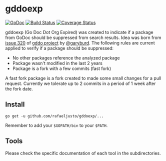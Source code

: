 # gddoexp

[![GoDoc](https://godoc.org/github.com/rafaeljusto/gddoexp?status.svg)](https://godoc.org/github.com/rafaeljusto/gddoexp) [![Build Status](https://travis-ci.org/rafaeljusto/gddoexp.svg)](https://travis-ci.org/rafaeljusto/gddoexp) [![Coverage Status](https://coveralls.io/repos/rafaeljusto/gddoexp/badge.svg?branch=master&service=github)](https://coveralls.io/github/rafaeljusto/gddoexp?branch=master)

gddoexp (Go Doc Dot Org Expired) was created to indicate if a package from GoDoc
should be suppressed from search results. Idea was born from [issue
320](https://github.com/golang/gddo/issues/320) of [gddo
project](https://github.com/golang/gddo) by [@garyburd](https://github.com/garyburd).
The following rules are current applied to verify if a package should be
suppressed:

* No other packages reference the analyzed package
* Package wasn't modified in the last 2 years
* Package is a fork with a few commits (fast fork)

A fast fork package is a fork created to made some small changes for a pull
request. Currently we tolerate up to 2 commits in a period of 1 week after the
fork date.

## Install

```
go get -u github.com/rafaeljusto/gddoexp/...
```

Remember to add your `$GOPATH/bin` to your `$PATH`.

## Tools

Please check the specific documentation of each tool in the subdirectories.
